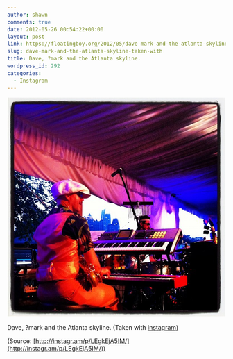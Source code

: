 ```yaml
---
author: shawn
comments: true
date: 2012-05-26 00:54:22+00:00
layout: post
link: https://floatingboy.org/2012/05/dave-mark-and-the-atlanta-skyline-taken-with/
slug: dave-mark-and-the-atlanta-skyline-taken-with
title: Dave, ?mark and the Atlanta skyline.
wordpress_id: 292
categories:
  - Instagram
---
```


[![](/assets/media/2012/06/tumblr_m4luimLvet1qzw17so1_1280.jpg)](http://instagr.am/p/LEgkEjA5IM/)

Dave, ?mark and the Atlanta skyline. (Taken with [instagram](http://instagr.am))

(Source: [http://instagr.am/p/LEgkEjA5IM/](http://instagr.am/p/LEgkEjA5IM/))
